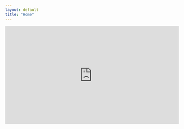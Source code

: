 ```yaml
---
layout: default
title: "Home"
---
```


<iframe width="560" height="315" src="https://www.youtube.com/embed/sjm9CqBmZps?si=PGDwYaGqDMrsNeWQ" title="YouTube video player" frameborder="0" allow="accelerometer; autoplay; clipboard-write; encrypted-media; gyroscope; picture-in-picture; web-share" referrerpolicy="strict-origin-when-cross-origin" allowfullscreen></iframe>
